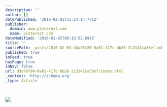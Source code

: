 ```yaml
---
description: ''
author: []
datePublished: '2016-02-03T13:14:14.771Z'
publisher:
  domain: www.pinterest.com
  name: pinterest.com
dateModified: '2016-01-05T09:16:52.694Z'
title: ''
sourcePath: _posts/2016-02-03-d3a76f80-0a81-417c-bb20-2c2142ca36ef.md
published: true
inFeed: true
hasPage: true
inNav: false
url: d3a76f80-0a81-417c-bb20-2c2142ca36ef/index.html
_context: 'http://schema.org'
_type: Article

---
```

![](https://s-media-cache-ak0.pinimg.com/736x/06/f2/8e/06f28eeca4a697c081153965037a73af.jpg)